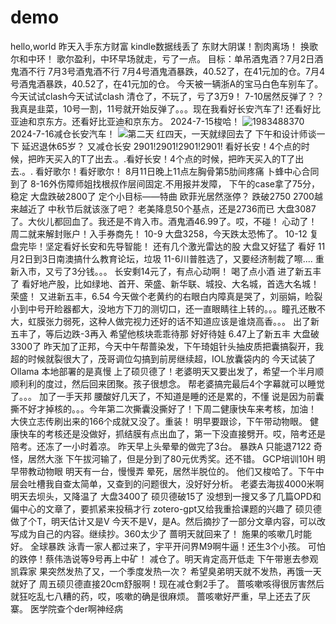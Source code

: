# demo
hello,world
昨天入手东方财富
kindle数据线丢了
东财大阴谋！割肉离场！
换歌尔和中环！
歌尔盈利，中环早场就走，亏了一点。
目标：单吊酒鬼酒？7月2日酒鬼酒不行
7月3号酒鬼酒不行
7月4号酒鬼酒暴跌，40.52了，在41元加的仓。7月4号酒鬼酒暴跌，40.52了，在41元加的仓。
今天被一辆浙A的宝马白色车别车了。
今天试试clash今天试试clash
清仓了，不玩了，亏了3万9！
7-10居然反弹了？？
我真是韭菜，10号一割，11号就开始反弹了。。。现在我看好长安汽车了!
还看好比亚迪和京东方。还看好比亚迪和京东方。
2024-7-15梭哈！
![1983488370](https://github.com/user-attachments/assets/b8c0c2cf-be1d-43d2-ad55-640a1ada59c8)
2024-7-16减仓长安汽车！
![第二天](https://github.com/user-attachments/assets/cc1f8c71-c688-4b82-80e5-7af8451cf12e)
红四天，一天就绿回去了
下午和设计师谈一下
延迟退休65岁？
又减仓长安
2901!2901!2901!2901!
看好长安！4个点的时候，把昨天买入的T了出去.。.看好长安！4个点的时候，把昨天买入的T了出去.。.
看好歌尔！看好歌尔！
8月11日晚上11点左胸骨第5肋间疼痛
卜蜂中心合同到了
8-16外伤障师姐找根叔作层间固定.不用报并发障，
下午的case拿了75分，稳定
大盘跌破2800了
定个小目标——特曲
欧菲光居然涨停？
跌破2750
2700越来越近了
中秋节后就该涨了吧？
老美降息50个基点，还是2736而已
大盘3087了。大伙儿都回血了。我还是不肯入市。酒鬼酒46.99了。哎，不碰！
心动了！周二就来解封账户！入手券商先！
10-9 大盘3258，今天跌太恐怖了。
10-12 复盘完毕！坚定看好长安和先导智能！
还有几个激光雷达的股
大盘又好猛了
看好
11月2日到3日南澳搞什么教育论坛，垃圾
11-6川普胜选了，又要经济制裁了嚓....
重新入市，又亏了3分钱。。。
长安剩14元了，有点心动啊！
喝了点小酒
进了新五丰了
看好地产股，比如绿地、首开、荣盛、新华联、城投、大名城，首选大名城！荣盛！
又进新五丰，6.54
今天做个老黄约的右眼白内障真是哭了，刘丽娟，睑裂小到中号开睑器都大，没地方下刀的测切口，还一直眼睛往上转的。。。瞳孔还散不大，虹膜张力弱死，这种人做完视力还好的话不知道应该是谁烧高香。。。
出了新五丰了，等后边跌-3再入
希望他核块乖乖待那
好好待娃
6.47上了新五丰
大盘破3300了
昨天加了正邦，今天中午帮蔷染发，下午琦姐针头抽皮质把囊搞裂开，我超的时候就裂很大了，茂哥调位勾搞到前房继续超，IOL放囊袋内的
今天试装了Ollama
本地部署的是真慢
上了硕贝德了！老婆明天又要出发了，希望一个半月顺顺利利的度过，然后回来团聚。孩子很想念。
帮老婆搞完最后4个字幕就可以睡觉了。。。
加了一手天邦
腰酸好几天了，不知道是睡的还是累的，不懂
说是因为前囊撕不好才掉核的。。。今年第二次撕囊没撕好了！下周二健康快车来考核，加油！
大侠立志传刷出来的166个成就又没了。重装！
明早要跟诊，下午带动物眼。
健康快车的考核还是没做好，抓结膜有点出血了，第一下没直接劈开。哎，陪考还是陪考。还冻了一小时着凉。 昨天早上头晕晕的做完了3台。
暴跌A
只能退7122
奇怪，居然大涨
下午拔河输了，但是分到了80元优秀奖。还不错。
GCP培训10H
明早带教动物眼
明天有一台，慢慢弄
晕死，居然半脱位的。
他们又梭哈了。下午中层会吐槽我自查太简单，又查到的问题很大，没好好分析。
老婆去海拔4000米啊
明天去坝头，又降温了
大盘3400了
硕贝德破15了
没想到一搜又多了几篇OPD和偏中心的文章了，要抓紧来投稿才行
zotero-gpt又给我重拾课题的兴趣了
硕贝德做了个T，明天估计又是V
今天不是V，是A。然后摘抄了一部分文章内容，可以改写成为自己的内容。继续抄。360太少了
蔷明天就回来了！
施果的咳嗽几时能好。
全球暴跌
泳青一家人都过来了，宇平开问界M9啊牛逼！还生3个小孩。
可怕的跌停！蔡伟浩说等9号再上中矿！
减仓了。明天肯定高开低走
下午带崽去参观凯霖家
果突然发热了又，一个季度发热一次？
希望臭弟明天就不发热，再饿一天就好了
周五硕贝德直接20cm舒服啊！现在减仓剩2手了。
蔷咳嗽咳得很厉害然后就狂吃乱七八糟的药，哎，咳嗽的确是很麻烦。
蔷咳嗽好严重，早上还去了灰寨。
医学院查个der啊神经病
